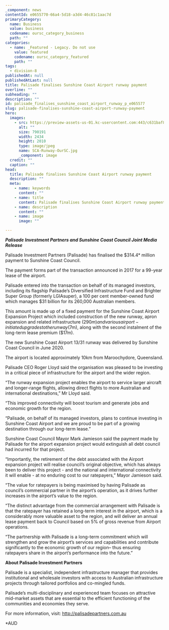 ```yaml
---
_component: news
contentId: e0655770-66a4-5d18-a3d4-46c81c1aac7d
primaryCategory:
  name: Business
  value: business
  codename: oursc_category_business
  path: ""
categories:
  - name: _Featured - Legacy. Do not use
    value: featured
    codename: oursc_category_featured
    path: ""
tags:
  - division-8
publishedAt: null
publishedAtLast: null
title: Palisade finalises Sunshine Coast Airport runway payment
overline: ""
subheading: ""
description: ""
id: palisade_finalises_sunshine_coast_airport_runway_p_e065577
slug: palisade-finalises-sunshine-coast-airport-runway-payment
hero:
  images:
    - src: https://preview-assets-us-01.kc-usercontent.com:443/c631baf8-1b46-001f-580c-d0001b68b4a8/20b19286-b20f-46b7-bda1-ad4879cdfcfe/SCA-Runway-OurSC.jpg
      alt: ""
      size: 790191
      width: 2434
      height: 2010
      type: image/jpeg
      name: SCA-Runway-OurSC.jpg
      _component: image
  credit: ""
  caption: ""
head:
  title: Palisade finalises Sunshine Coast Airport runway payment
  description: ""
  meta:
    - name: keywords
      content: ""
    - name: title
      content: Palisade finalises Sunshine Coast Airport runway payment
    - name: description
      content: ""
    - name: image
      image: ""

---
```

***Palisade Investment Partners and Sunshine Coast Council Joint Media Release***

Palisade Investment Partners (Palisade) has finalised the $314.4\* million payment to Sunshine Coast Council.

The payment forms part of the transaction announced in 2017 for a 99-year lease of the airport.

Palisade entered into the transaction on behalf of its managed investors, including its flagship Palisade’s Diversified Infrastructure Fund and Brighter Super Group (formerly LGIAsuper), a 100 per cent member-owned fund which manages $31 billion for its 260,000 Australian members.

This amount is made up of a fixed payment for the Sunshine Coast Airport Expansion Project which included construction of the new runway, apron expansion and related infrastructure ($290m) and various airport-initiated upgrades to the runway ($7m), along with the second instalment of the long-term lease premium ($17m).

The new Sunshine Coast Airport 13/31 runway was delivered by Sunshine Coast Council in June 2020.

The airport is located approximately 10km from Maroochydore, Queensland.

Palisade CEO Roger Lloyd said the organisation was pleased to be investing in a critical piece of infrastructure for the airport and the wider region.

“The runway expansion project enables the airport to service larger aircraft and longer-range flights, allowing direct flights to more Australian and international destinations,” Mr Lloyd said.

“This improved connectivity will boost tourism and generate jobs and economic growth for the region.

“Palisade, on behalf of its managed investors, plans to continue investing in Sunshine Coast Airport and we are proud to be part of a growing destination through our long-term lease.”

Sunshine Coast Council Mayor Mark Jamieson said the payment made by Palisade for the airport expansion project would extinguish all debt council had incurred for that project.

“Importantly, the retirement of the debt associated with the Airport expansion project will realise council’s original objective, which has always been to deliver this project - and the national and international connectivity it will enable - at no enduring cost to our ratepayers,” Mayor Jamieson said.

“The value for ratepayers is being maximised by having Palisade as council’s commercial partner in the airport’s operation, as it drives further increases in the airport’s value to the region.

“The distinct advantage from the commercial arrangement with Palisade is that the ratepayer has retained a long-term interest in the airport, which is a considerably more valuable asset to the region, and will deliver an annual lease payment back to Council based on 5% of gross revenue from Airport operations.

“The partnership with Palisade is a long-term commitment which will strengthen and grow the airport’s services and capabilities and contribute significantly to the economic growth of our region– thus ensuring ratepayers share in the airport’s performance into the future.”

**About Palisade Investment Partners**

Palisade is a specialist, independent infrastructure manager that provides institutional and wholesale investors with access to Australian infrastructure projects through tailored portfolios and co-mingled funds.

Palisade’s multi-disciplinary and experienced team focuses on attractive mid-market assets that are essential to the efficient functioning of the communities and economies they serve.

For more information, visit: <http://palisadepartners.com.au>
&#x20;  

\*AUD
